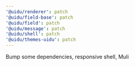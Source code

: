 ```yaml
---
'@uidu/renderer': patch
'@uidu/field-base': patch
'@uidu/field': patch
'@uidu/message': patch
'@uidu/shell': patch
'@uidu/themes-uidu': patch
---
```


Bump some dependencies, responsive shell, Muli
